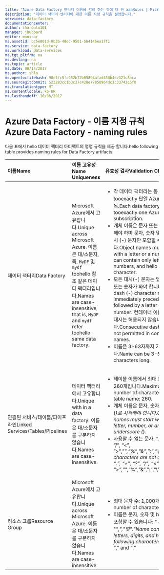```yaml
---
title: "Azure Data Factory 엔터티 이름을 지정 하는 것에 대 한 aaaRules | Microsoft Docs"
description: "데이터 팩터리 엔터티에 대한 이름 지정 규칙을 설명합니다."
services: data-factory
documentationcenter: 
author: sharonlo101
manager: jhubbard
editor: monicar
ms.assetid: bc5e801d-0b3b-48ec-9501-bb4146ea17f1
ms.service: data-factory
ms.workload: data-services
ms.tgt_pltfrm: na
ms.devlang: na
ms.topic: article
ms.date: 08/14/2017
ms.author: shlo
ms.openlocfilehash: 98c5fc5fc932b72b65894afad438b4dc321c8aca
ms.sourcegitcommit: 523283cc1b3c37c428e77850964dc1c33742c5f0
ms.translationtype: MT
ms.contentlocale: ko-KR
ms.lasthandoff: 10/06/2017
---
```

# <a name="azure-data-factory---naming-rules"></a><span data-ttu-id="593d1-103">Azure Data Factory - 이름 지정 규칙</span><span class="sxs-lookup"><span data-stu-id="593d1-103">Azure Data Factory - naming rules</span></span>
<span data-ttu-id="593d1-104">다음 표에서 hello 데이터 팩터리 아티팩트의 명명 규칙을 제공 합니다.</span><span class="sxs-lookup"><span data-stu-id="593d1-104">hello following table provides naming rules for Data Factory artifacts.</span></span>

| <span data-ttu-id="593d1-105">이름</span><span class="sxs-lookup"><span data-stu-id="593d1-105">Name</span></span> | <span data-ttu-id="593d1-106">이름 고유성</span><span class="sxs-lookup"><span data-stu-id="593d1-106">Name Uniqueness</span></span> | <span data-ttu-id="593d1-107">유효성 검사</span><span class="sxs-lookup"><span data-stu-id="593d1-107">Validation Checks</span></span> |
|:--- |:--- |:--- |
| <span data-ttu-id="593d1-108">데이터 팩터리</span><span class="sxs-lookup"><span data-stu-id="593d1-108">Data Factory</span></span> |<span data-ttu-id="593d1-109">Microsoft Azure에서 고유합니다.</span><span class="sxs-lookup"><span data-stu-id="593d1-109">Unique across Microsoft Azure.</span></span> <span data-ttu-id="593d1-110">이름은 대/소문자, 즉, `MyDF` 및 `mydf` toohello 참조 같은 데이터 팩터리입니다.</span><span class="sxs-lookup"><span data-stu-id="593d1-110">Names are case-insensitive, that is, `MyDF` and `mydf` refer toohello same data factory.</span></span> |<ul><li><span data-ttu-id="593d1-111">각 데이터 팩터리는 동 점된 tooexactly 단일 Azure 구독.</span><span class="sxs-lookup"><span data-stu-id="593d1-111">Each data factory is tied tooexactly one Azure subscription.</span></span></li><li><span data-ttu-id="593d1-112">개체 이름은 문자 또는 숫자로 시작 해야 하며 문자, 숫자 및 hello 대시 (-) 문자만 포함할 수 있습니다.</span><span class="sxs-lookup"><span data-stu-id="593d1-112">Object names must start with a letter or a number, and can contain only letters, numbers, and hello dash (-) character.</span></span></li><li><span data-ttu-id="593d1-113">모든 대시(-) 문자는 앞뒤에 문자 또는 숫자가 와야 합니다.</span><span class="sxs-lookup"><span data-stu-id="593d1-113">Every dash (-) character must be immediately preceded and followed by a letter or a number.</span></span> <span data-ttu-id="593d1-114">컨테이너 이름에서 연속 대시는 허용되지 않습니다.</span><span class="sxs-lookup"><span data-stu-id="593d1-114">Consecutive dashes are not permitted in container names.</span></span></li><li><span data-ttu-id="593d1-115">이름은 3-63자까지 가능합니다.</span><span class="sxs-lookup"><span data-stu-id="593d1-115">Name can be 3-63 characters long.</span></span></li></ul> |
| <span data-ttu-id="593d1-116">연결된 서비스/테이블/파이프라인</span><span class="sxs-lookup"><span data-stu-id="593d1-116">Linked Services/Tables/Pipelines</span></span> |<span data-ttu-id="593d1-117">데이터 팩터리에서 고유합니다.</span><span class="sxs-lookup"><span data-stu-id="593d1-117">Unique with in a data factory.</span></span> <span data-ttu-id="593d1-118">이름은 대/소문자를 구분하지 않습니다.</span><span class="sxs-lookup"><span data-stu-id="593d1-118">Names are case-insensitive.</span></span> |<ul><li><span data-ttu-id="593d1-119">테이블 이름에서 최대 문자 수는 260개입니다.</span><span class="sxs-lookup"><span data-stu-id="593d1-119">Maximum number of characters in a table name: 260.</span></span></li><li><span data-ttu-id="593d1-120">개체 이름은 문자, 숫자 또는 밑줄(_)로 시작해야 합니다.</span><span class="sxs-lookup"><span data-stu-id="593d1-120">Object names must start with a letter, number, or an underscore (_).</span></span></li><li><span data-ttu-id="593d1-121">사용할 수 없는 문자: “.”, “+”, “?”, “/”, “<”, ”>”,”*”,”%”,”&”,”:”,”\\”</span><span class="sxs-lookup"><span data-stu-id="593d1-121">Following characters are not allowed: “.”, “+”, “?”, “/”, “<”, ”>”,”*”,”%”,”&”,”:”,”\\”</span></span></li></ul> |
| <span data-ttu-id="593d1-122">리소스 그룹</span><span class="sxs-lookup"><span data-stu-id="593d1-122">Resource Group</span></span> |<span data-ttu-id="593d1-123">Microsoft Azure에서 고유합니다.</span><span class="sxs-lookup"><span data-stu-id="593d1-123">Unique across Microsoft Azure.</span></span> <span data-ttu-id="593d1-124">이름은 대/소문자를 구분하지 않습니다.</span><span class="sxs-lookup"><span data-stu-id="593d1-124">Names are case-insensitive.</span></span> |<ul><li><span data-ttu-id="593d1-125">최대 문자 수: 1,000개</span><span class="sxs-lookup"><span data-stu-id="593d1-125">Maximum number of characters: 1000.</span></span></li><li><span data-ttu-id="593d1-126">이름은 문자, 숫자 및 hello 문자를 포함할 수 있습니다: "-", "_",","및"."</span><span class="sxs-lookup"><span data-stu-id="593d1-126">Name can contain letters, digits, and hello following characters: “-”, “_”, “,” and “.”</span></span></li></ul> |


